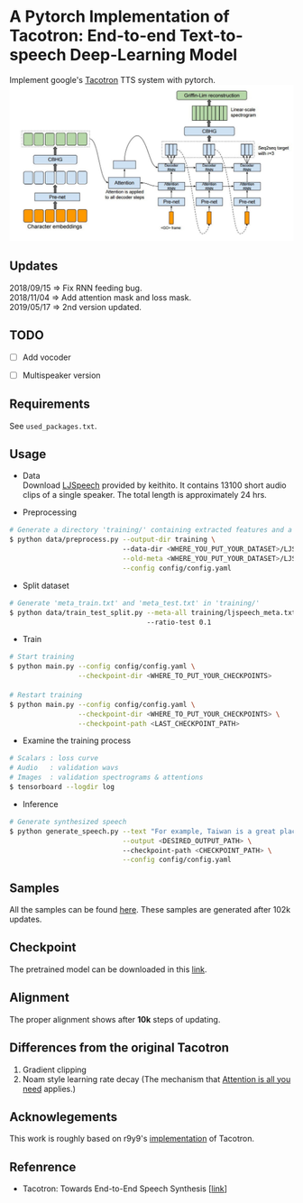 # A Pytorch Implementation of Tacotron: End-to-end Text-to-speech Deep-Learning Model
Implement google's [Tacotron](https://arxiv.org/abs/1703.10135) TTS system with pytorch. 
![tacotron](asset/arch_fig.jpg)

## Updates
2018/09/15 => Fix RNN feeding bug.  
2018/11/04 => Add attention mask and loss mask.  
2019/05/17 => 2nd version updated.  

## TODO
- [ ] Add vocoder
- [ ] Multispeaker version


## Requirements
See `used_packages.txt`.


## Usage

* Data  
Download [LJSpeech](https://keithito.com/LJ-Speech-Dataset/) provided by keithito. It contains 13100 short audio clips of a single speaker. The total length is approximately 24 hrs.

* Preprocessing
```bash
# Generate a directory 'training/' containing extracted features and a new meta file 'ljspeech_meta.txt'
$ python data/preprocess.py --output-dir training \ 
                            --data-dir <WHERE_YOU_PUT_YOUR_DATASET>/LJSpeech-1.1/wavs \
                            --old-meta <WHERE_YOU_PUT_YOUR_DATASET>/LJSpeech-1.1/metadata.csv \
                            --config config/config.yaml
```

* Split dataset
```bash
# Generate 'meta_train.txt' and 'meta_test.txt' in 'training/'
$ python data/train_test_split.py --meta-all training/ljspeech_meta.txt \ 
                                  --ratio-test 0.1
```

* Train
```bash
# Start training
$ python main.py --config config/config.yaml \
                 --checkpoint-dir <WHERE_TO_PUT_YOUR_CHECKPOINTS> 

# Restart training
$ python main.py --config config/config.yaml \
                 --checkpoint-dir <WHERE_TO_PUT_YOUR_CHECKPOINTS> \
                 --checkpoint-path <LAST_CHECKPOINT_PATH>
```

* Examine the training process
```bash
# Scalars : loss curve 
# Audio   : validation wavs
# Images  : validation spectrograms & attentions
$ tensorboard --logdir log
```

* Inference
```bash
# Generate synthesized speech 
$ python generate_speech.py --text "For example, Taiwan is a great place." \
                            --output <DESIRED_OUTPUT_PATH> \ 
                            --checkpoint-path <CHECKPOINT_PATH> \
                            --config config/config.yaml
```


## Samples
All the samples can be found [here](https://github.com/ttaoREtw/Tacotron-pytorch/tree/master/samples). These samples are generated after 102k updates.


## Checkpoint
The pretrained model can be downloaded in this [link](https://drive.google.com/file/d/1q8xLo9zyyclIDgYk3V2mczofnQwqT6pk/view?usp=sharing).


## Alignment
The proper alignment shows after **10k** steps of updating.


## Differences from the original Tacotron
1. Gradient clipping
2. Noam style learning rate decay (The mechanism that [Attention is all you need](https://arxiv.org/abs/1706.03762) applies.)

## Acknowlegements
This work is roughly based on r9y9's [implementation](https://github.com/r9y9/tacotron_pytorch) of Tacotron.

## Refenrence
* Tacotron: Towards End-to-End Speech Synthesis [[link](https://arxiv.org/abs/1703.10135)]

